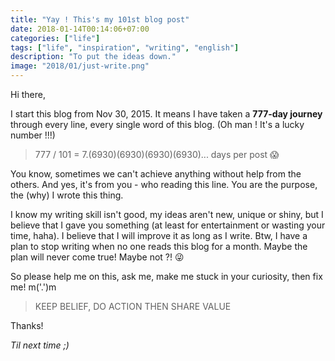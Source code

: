 ```yaml
---
title: "Yay ! This's my 101st blog post"
date: 2018-01-14T00:14:06+07:00
categories: ["life"]
tags: ["life", "inspiration", "writing", "english"]
description: "To put the ideas down."
image: "2018/01/just-write.png"
---
```


Hi there,

I start this blog from Nov 30, 2015. It means I have taken a **777-day journey** through every line, every single word of this blog. (Oh man ! It's a lucky number !!!)

> 777 / 101 = 7.(6930)(6930)(6930)(6930)... days per post 😱 

You know, sometimes we can't achieve anything without help from the others. And yes, it's from you - who reading this line. You are the purpose, the (why) I wrote this thing.

I know my writing skill isn't good, my ideas aren't new, unique or shiny, but I believe that I gave you something (at least for entertainment or wasting your time, haha). I believe that I will improve it as long as I write. Btw, I have a plan to stop writing when no one reads this blog for a month. Maybe the plan will never come true! Maybe not ?! 😜

So please help me on this, ask me, make me stuck in your curiosity, then fix me! m('.')m

> KEEP BELIEF, DO ACTION THEN SHARE VALUE

Thanks!

*Til next time ;)*
